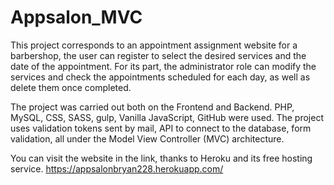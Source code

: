 # Appsalon_MVC

This project corresponds to an appointment assignment website for a barbershop, the user can register to select the desired services and the date of the appointment. For its part, the administrator role can modify the services and check the appointments scheduled for each day, as well as delete them once completed.

The project was carried out both on the Frontend and Backend. PHP, MySQL, CSS, SASS, gulp, Vanilla JavaScript, GitHub were used.
The project uses validation tokens sent by mail, API to connect to the database, form validation, all under the Model View Controller (MVC) architecture.


You can visit the website in the link, thanks to Heroku and its free hosting service.
https://appsalonbryan228.herokuapp.com/ 
